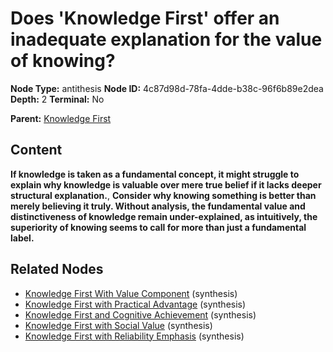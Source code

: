 # Does 'Knowledge First' offer an inadequate explanation for the value of knowing?

**Node Type:** antithesis
**Node ID:** 4c87d98d-78fa-4dde-b38c-96f6b89e2dea
**Depth:** 2
**Terminal:** No

**Parent:** [Knowledge First](knowledge-first.md)

## Content

**If knowledge is taken as a fundamental concept, it might struggle to explain why knowledge is valuable over mere true belief if it lacks deeper structural explanation.**, **Consider why knowing something is better than merely believing it truly. Without analysis, the fundamental value and distinctiveness of knowledge remain under-explained, as intuitively, the superiority of knowing seems to call for more than just a fundamental label.**

## Related Nodes

- [Knowledge First With Value Component](knowledge-first-with-value-component.md) (synthesis)
- [Knowledge First with Practical Advantage](knowledge-first-with-practical-advantage.md) (synthesis)
- [Knowledge First and Cognitive Achievement](knowledge-first-and-cognitive-achievement.md) (synthesis)
- [Knowledge First with Social Value](knowledge-first-with-social-value.md) (synthesis)
- [Knowledge First with Reliability Emphasis](knowledge-first-with-reliability-emphasis.md) (synthesis)
